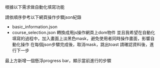 根據以下需求做自動化填寫功能

請依順序參考以下網頁操作步驟json紀錄
- basic_information.json
- course_selection.json
轉換成用js操作網頁上dom物件
並且我希望在自動化填寫的過程中，加入畫面上淡黑色mask，避免使用者同時操作畫面，影響自動化操作
在每個json步驟完成後，取消mask，跳出toast 請確認資料後，進行下一步

最上方新增一個懸浮progress bar，顯示當前進行的步驟

